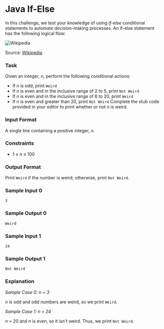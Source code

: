 # Java If-Else
In this challenge, we test your knowledge of using _if-else_ conditional statements to automate decision-making processes. An if-else statement has the following logical flow:

![Wikipedia](https://upload.wikimedia.org/wikipedia/commons/c/c5/If-Then-Else-diagram.svg)

Source: [Wikipedia](https://en.wikipedia.org/wiki/Conditional_(computer_programming))
### Task
Given an integer, _n_, perform the following conditional actions:
- If _n_ is odd, print `Weird`
- If _n_ is even and in the inclusive range of 2 to 5, print `Not Weird`
- If _n_ is even and in the inclusive range of 6 to 20, print `Weird`
- If _n_ is even and greater than 20, print `Not Weird`
Complete the stub code provided in your editor to print whether or not _n_ is weird.
### Input Format
A single line containing a positive integer, _n_.
### Constraints
- 1 &#8804; _n_ &#8804; 100
### Output Format
Print `Weird` if the number is weird; otherwise, print `Not Weird`.
### Sample Input 0
```
3
```
### Sample Output 0
```
Weird
```
### Sample Input 1
```
24
```
### Sample Output 1
```
Not Weird
```
### Explanation
_Sample Case 0: n = 3_

_n_ is odd and odd numbers are weird, so we print `Weird`.

_Sample Case 1: n = 24_

_n_ &#062; 20 and _n_ is even, so it isn't weird. Thus, we print `Not Weird`.
